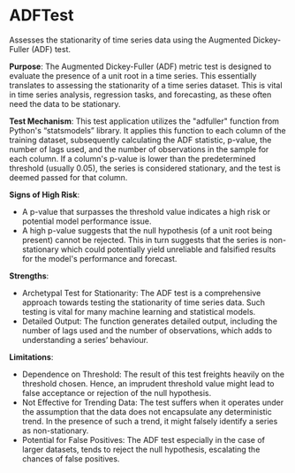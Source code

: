 # ADFTest

Assesses the stationarity of time series data using the Augmented Dickey-Fuller (ADF) test.

**Purpose**: The Augmented Dickey-Fuller (ADF) metric test is designed to evaluate the presence of a unit root in a
time series. This essentially translates to assessing the stationarity of a time series dataset. This is vital in
time series analysis, regression tasks, and forecasting, as these often need the data to be stationary.

**Test Mechanism**: This test application utilizes the "adfuller" function from Python's “statsmodels” library. It
applies this function to each column of the training dataset, subsequently calculating the ADF statistic, p-value,
the number of lags used, and the number of observations in the sample for each column. If a column's p-value is
lower than the predetermined threshold (usually 0.05), the series is considered stationary, and the test is deemed
passed for that column.

**Signs of High Risk**:
- A p-value that surpasses the threshold value indicates a high risk or potential model performance issue.
- A high p-value suggests that the null hypothesis (of a unit root being present) cannot be rejected. This in turn
suggests that the series is non-stationary which could potentially yield unreliable and falsified results for the
model's performance and forecast.

**Strengths**:
- Archetypal Test for Stationarity: The ADF test is a comprehensive approach towards testing the stationarity of
time series data. Such testing is vital for many machine learning and statistical models.
- Detailed Output: The function generates detailed output, including the number of lags used and the number of
observations, which adds to understanding a series’ behaviour.

**Limitations**:
- Dependence on Threshold: The result of this test freights heavily on the threshold chosen. Hence, an imprudent
threshold value might lead to false acceptance or rejection of the null hypothesis.
- Not Effective for Trending Data: The test suffers when it operates under the assumption that the data does not
encapsulate any deterministic trend. In the presence of such a trend, it might falsely identify a series as
non-stationary.
- Potential for False Positives: The ADF test especially in the case of larger datasets, tends to reject the null
hypothesis, escalating the chances of false positives.